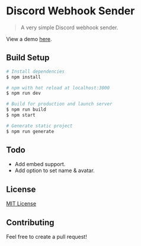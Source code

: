# Discord Webhook Sender
> A very simple Discord webhook sender.

View a demo [here](https://detectivehuman.github.io/discord-webhook-sender/).

## Build Setup

``` bash
# Install dependencies
$ npm install

# npm with hot reload at localhost:3000
$ npm run dev

# Build for production and launch server
$ npm run build
$ npm start

# Generate static project
$ npm run generate
```
## Todo
- Add embed support.
- Add option to set name & avatar.

## License
[MIT License](https://github.com/DetectiveHuman/discord-webhook-sender/blob/master/LICENSE)

## Contributing
Feel free to create a pull request!
